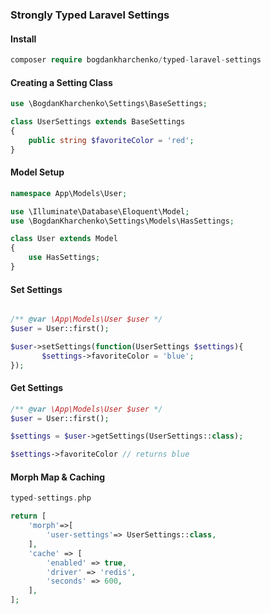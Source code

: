 ### Strongly Typed Laravel Settings

#### Install

```php
composer require bogdankharchenko/typed-laravel-settings
```

#### Creating a Setting Class

```php
use \BogdanKharchenko\Settings\BaseSettings;

class UserSettings extends BaseSettings
{
    public string $favoriteColor = 'red';
}
```

#### Model Setup

```php
namespace App\Models\User;

use \Illuminate\Database\Eloquent\Model;
use \BogdanKharchenko\Settings\Models\HasSettings;

class User extends Model
{
    use HasSettings;    
}
```

#### Set Settings

```php

/** @var \App\Models\User $user */
$user = User::first();

$user->setSettings(function(UserSettings $settings){
       $settings->favoriteColor = 'blue';
});
```

#### Get Settings

```php
/** @var \App\Models\User $user */
$user = User::first();

$settings = $user->getSettings(UserSettings::class);

$settings->favoriteColor // returns blue
```

#### Morph Map & Caching

```php
typed-settings.php

return [
    'morph'=>[
        'user-settings'=> UserSettings::class,
    ],
    'cache' => [
        'enabled' => true,
        'driver' => 'redis',
        'seconds' => 600,
    ],
];
```



